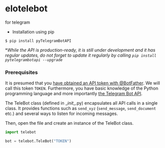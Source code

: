 # elotelebot
for telegram

* Installation using pip

```
$ pip install pyTelegramBotAPI
```

**While the API is production-ready, it is still under development and it has regular updates, do not forget to update it regularly by calling `pip install pytelegrambotapi --upgrade`*

### Prerequisites

It is presumed that you [have obtained an API token with @BotFather](https://core.telegram.org/bots#botfather). We will call this token `TOKEN`.
Furthermore, you have basic knowledge of the Python programming language and more importantly [the Telegram Bot API](https://core.telegram.org/bots/api).

The TeleBot class (defined in \__init__.py) encapsulates all API calls in a single class. It provides functions such as `send_xyz` (`send_message`, `send_document` etc.) and several ways to listen for incoming messages.


Then, open the file and create an instance of the TeleBot class.
```python
import telebot

bot = telebot.TeleBot("TOKEN")
```
